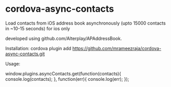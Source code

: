 # cordova-async-contacts
Load contacts from iOS address book asynchronously (upto 15000 contacts in ~10-15 seconds)
for ios only

developed using github.com/Alterplay/APAddressBook.

Installation:
  cordova plugin add https://github.com/mrameezraja/cordova-async-contacts.git
  
Usage:

  window.plugins.asyncContacts.get(function(contacts){
      console.log(contacts);
  }, function(err){
      console.log(err);
  });
